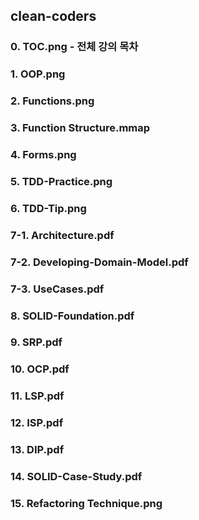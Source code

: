## clean-coders

### 0. TOC.png - 전체 강의 목차

### 1. OOP.png

### 2. Functions.png

### 3. Function Structure.mmap

### 4. Forms.png

### 5. TDD-Practice.png

### 6. TDD-Tip.png

### 7-1. Architecture.pdf

### 7-2. Developing-Domain-Model.pdf

### 7-3. UseCases.pdf

### 8. SOLID-Foundation.pdf

### 9. SRP.pdf

### 10. OCP.pdf

### 11. LSP.pdf

### 12. ISP.pdf

### 13. DIP.pdf

### 14. SOLID-Case-Study.pdf

### 15. Refactoring Technique.png
